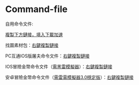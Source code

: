 # Command-file
自用命令文件:

[複製下方鏈接，填入下載加速](https://shrill-pond-3e81.hunsh.workers.dev/)

找圖素材包：[右鍵複製鏈接](https://github.com/Kirito2121/Command-file/blob/main/%E6%89%BE%E5%9B%BE%E7%B4%A0%E6%9D%90%E5%8C%85.zip)

PC互通IOS版屠夫命令文件：[右鍵複製鏈接](https://github.com/Kirito2121/Command-file/blob/main/IOS%E5%B1%A0%E5%A4%AB.fatiao)

IOS冒險金幣命令文件（[需黑雷模擬器](https://www.heilei.com/)）：[右鍵複製鏈接](https://github.com/Kirito2121/Command-file/blob/main/IOS%E9%87%91%E5%B8%81.fatiao)

安卓冒險金幣命令文件（[需雷電模擬器3.0穩定版](https://www.ldmnq.com/)）：[右鍵複製鏈接](https://github.com/Kirito2121/Command-file/blob/main/%E5%AE%89%E5%8D%93%E9%87%91%E5%B8%81.fatiao)
